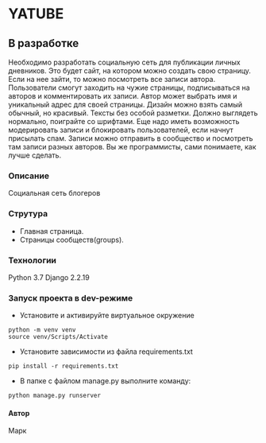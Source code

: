 # YATUBE
## В разработке
Необходимо разработать социальную сеть для публикации личных дневников.
Это будет сайт, на котором можно создать свою страницу. Если на нее зайти, то можно посмотреть все записи автора.
Пользователи смогут заходить на чужие страницы, подписываться на авторов и комментировать их записи.
Автор может выбрать имя и уникальный адрес для своей страницы. Дизайн можно взять самый обычный, но красивый. Тексты без особой разметки.
Должно выглядеть нормально, поиграйте со шрифтами. Еще надо иметь возможность модерировать записи и блокировать пользователей, если начнут присылать спам.
Записи можно отправить в сообщество и посмотреть там записи разных авторов.
Вы же программисты, сами понимаете, как лучше сделать.
### Описание
Социальная сеть блогеров
### Струтура
- Главная страница.
- Страницы сообществ(groups).
### Технологии
Python 3.7
Django 2.2.19
### Запуск проекта в dev-режиме
- Установите и активируйте виртуальное окружение
```
python -m venv venv
source venv/Scripts/Activate
```
- Установите зависимости из файла requirements.txt
```
pip install -r requirements.txt
``` 
- В папке с файлом manage.py выполните команду:
```
python manage.py runserver
```
#### Автор
Марк